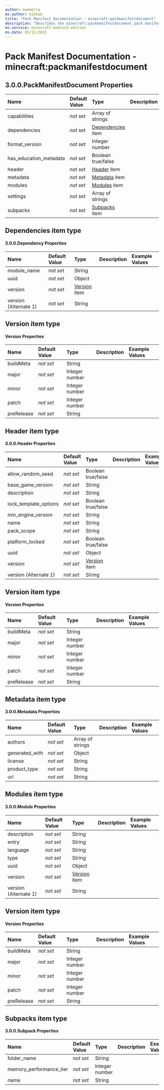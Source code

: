 ```yaml
---
author: mammerla
ms.author: mikeam
title: "Pack Manifest Documentation - minecraft:packmanifestdocument"
description: "Describes the minecraft:packmanifestdocument pack manifest"
ms.service: minecraft-bedrock-edition
ms.date: 02/11/2025 
---
```


# Pack Manifest Documentation - minecraft:packmanifestdocument


## 3.0.0.PackManifestDocument Properties

|Name       |Default Value |Type |Description |Example Values |
|:----------|:-------------|:----|:-----------|:------------- |
| capabilities | *not set* | Array of strings |  |  | 
| dependencies | *not set* | [Dependencies](#dependencies-item-type) item |  |  | 
| format_version | *not set* | Integer number |  |  | 
| has_education_metadata | *not set* | Boolean true/false |  |  | 
| header | *not set* | [Header](#header-item-type) item |  |  | 
| metadata | *not set* | [Metadata](#metadata-item-type) item |  |  | 
| modules | *not set* | [Modules](#modules-item-type) item |  |  | 
| settings | *not set* | Array of strings |  |  | 
| subpacks | *not set* | [Subpacks](#subpacks-item-type) item |  |  | 

## Dependencies item type

#### 3.0.0.Dependency Properties

|Name       |Default Value |Type |Description |Example Values |
|:----------|:-------------|:----|:-----------|:------------- |
| module_name | *not set* | String |  |  | 
| uuid | *not set* | Object |  |  | 
| version | *not set* | [Version](#version-item-type) item |  |  | 
| version (Alternate 1) | *not set* | String |  |  | 

## Version item type

#### Version Properties

|Name       |Default Value |Type |Description |Example Values |
|:----------|:-------------|:----|:-----------|:------------- |
| buildMeta | *not set* | String |  |  | 
| major | *not set* | Integer number |  |  | 
| minor | *not set* | Integer number |  |  | 
| patch | *not set* | Integer number |  |  | 
| preRelease | *not set* | String |  |  | 

## Header item type

#### 3.0.0.Header Properties

|Name       |Default Value |Type |Description |Example Values |
|:----------|:-------------|:----|:-----------|:------------- |
| allow_random_seed | *not set* | Boolean true/false |  |  | 
| base_game_version | *not set* | String |  |  | 
| description | *not set* | String |  |  | 
| lock_template_options | *not set* | Boolean true/false |  |  | 
| min_engine_version | *not set* | String |  |  | 
| name | *not set* | String |  |  | 
| pack_scope | *not set* | String |  |  | 
| platform_locked | *not set* | Boolean true/false |  |  | 
| uuid | *not set* | Object |  |  | 
| version | *not set* | [Version](#version-item-type) item |  |  | 
| version (Alternate 1) | *not set* | String |  |  | 

## Version item type

#### Version Properties

|Name       |Default Value |Type |Description |Example Values |
|:----------|:-------------|:----|:-----------|:------------- |
| buildMeta | *not set* | String |  |  | 
| major | *not set* | Integer number |  |  | 
| minor | *not set* | Integer number |  |  | 
| patch | *not set* | Integer number |  |  | 
| preRelease | *not set* | String |  |  | 

## Metadata item type

#### 3.0.0.Metadata Properties

|Name       |Default Value |Type |Description |Example Values |
|:----------|:-------------|:----|:-----------|:------------- |
| authors | *not set* | Array of strings |  |  | 
| generated_with | *not set* | Object |  |  | 
| license | *not set* | String |  |  | 
| product_type | *not set* | String |  |  | 
| url | *not set* | String |  |  | 

## Modules item type

#### 3.0.0.Module Properties

|Name       |Default Value |Type |Description |Example Values |
|:----------|:-------------|:----|:-----------|:------------- |
| description | *not set* | String |  |  | 
| entry | *not set* | String |  |  | 
| language | *not set* | String |  |  | 
| type | *not set* | String |  |  | 
| uuid | *not set* | Object |  |  | 
| version | *not set* | [Version](#version-item-type) item |  |  | 
| version (Alternate 1) | *not set* | String |  |  | 

## Version item type

#### Version Properties

|Name       |Default Value |Type |Description |Example Values |
|:----------|:-------------|:----|:-----------|:------------- |
| buildMeta | *not set* | String |  |  | 
| major | *not set* | Integer number |  |  | 
| minor | *not set* | Integer number |  |  | 
| patch | *not set* | Integer number |  |  | 
| preRelease | *not set* | String |  |  | 

## Subpacks item type

#### 3.0.0.Subpack Properties

|Name       |Default Value |Type |Description |Example Values |
|:----------|:-------------|:----|:-----------|:------------- |
| folder_name | *not set* | String |  |  | 
| memory_performance_tier | *not set* | Integer number |  |  | 
| name | *not set* | String |  |  | 